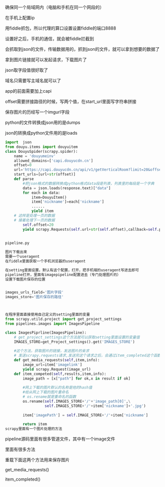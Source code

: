 确保同一个局域网内（电脑和手机在同一个网段的）

在手机上配置ip

用fiddle抓包，所以代理的算口设置设置fiddle的端口8888

设置好之后，手机的通信，就会被fiddle拦截到

会抓取到json的文件，传输数据用的，抓到json的文件，就可以拿到想要的数据了

拿到图片链接就可以发起请求，下载图片了



json取字段值很好取了



域名只需要写主域名就可以了

app的前面需要加上capi



offset需要拼接路径的时候，写两个值，在start_url里面写字符串拼接



保存图片的历经写一个imgurl字段



python的文件转换成json用的是dumps

json的转换成python文件用的是loads





```python
import  json
from douyu.items import douyuitem
class DouyuSpider(scrapy.spider):
    name = 'douyumeinv'
    allowed_domains=['capi.douyucdn.cn']
	offset=0
    url='https://capi.douyucdn.cn/api/v1/getVerticalRoom?limit=20&offset='
    start_urls=[url+str(offset)]
    def parse
        #把json格式的数据转换成python格式data段是列表，列表里的每段是一个字典
        data = json.loads(response.text)["data"]
        for each in data:
            item=DouyuItem()
            item['nickname']=each['nickname']
            ......
            yield item
    # 这样是处理一页的数据
    # 接着处理下一页的数据
        self.offset=20
        yield scrapy.Requests(self.url+str(self.offset),callback=self.parse)
        
        
pipeline.py

图片下载出来
需要一个useragent
在fiddle里面获取一个手机浏览器的useragent

在setting里面设置，默认有这个配置，打开，把手机端的useragent写进去即可
pipeline打开，里面有imagepipeline配置进去（专门处理图片的）
设置下载图片保存的位置


images_urls_field='图片字段'
images_store='图片保存的路径'



在程序里面直接使用自己定义的setting里面的变量
from scrapy.utild.project import get_project_settings
from pipelines.images import ImagesPipeline

class ImagesPiprline(ImagesPipeline):
    # get_project_settings这个方法就可以获取setting里面设置的变量值
    IMAGES_STORE=get_Project_settings().get('IMAGES_STORE')
    
    #这个方法，获取图片的链接，发送图片的亲求
    # 发送scrapy.requests请求,发送完这个请求之后，会通过item_completed这个函数做处理
    def get_media_requests(self,item,info):
        image_url=item['imagelink']
        yield scrapy.Request(image_url)
    def item_competed(self,results,item,info):
        image_path = [x["path"] for ok,x in result if ok]
        
        #网上下载的图片默认的名称是他的hash值
        #给从网上下载的图片重命名
        # os.rename就是重命名的函数
        os.rename(self.IMAGES_STORE+'/'+'image_path[0]',\
                  self.IMAGES_STORE+'/'+item['nickname']+'.jpg')
            
        item['imagePath'] = self.IMAGE_STORE+'/'+item['nickname']
        
        return item
scrapy里面有一个图片处理的方法
```



pipeline源码里面有很多管道文件，其中有一个image文件

里面有很多方法



重载下面这两个方法用来保存图片

get_media_requests()

item_completed()





